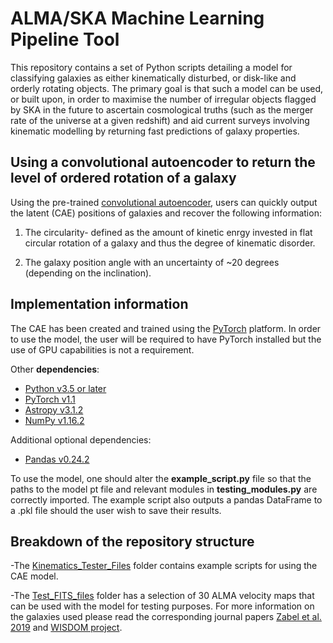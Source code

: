 # **ALMA/SKA Machine Learning Pipeline Tool**

This repository contains a set of Python scripts detailing a model for classifying galaxies as either kinematically disturbed, or disk-like and orderly rotating objects. The primary goal is that such a model can be used, or built upon, in order to maximise the number of irregular objects flagged by SKA in the future to ascertain cosmological truths (such as the merger rate of the universe at a given redshift) and aid current surveys involving kinematic modelling by returning fast predictions of galaxy properties.   
 
## **Using a convolutional autoencoder to return the level of ordered rotation of a galaxy**

Using the pre-trained [convolutional autoencoder](https://github.com/SpaceMeerkat/CAE/blob/master/Kinematics_Tester_Files/CAE_Epoch_300.pt), users can quickly output the latent  (CAE) positions of galaxies and recover the following information:

1. The circularity- defined as the amount of kinetic enrgy invested in flat circular rotation of a galaxy and thus the degree of kinematic disorder.

2. The galaxy position angle with an uncertainty of ~20 degrees (depending on the inclination).

## **Implementation information** 

The CAE has been created and trained using the [PyTorch](https://pytorch.org/) platform. In order to use the model, the user will be required to have PyTorch installed but the use of GPU capabilities is not a requirement.

Other **dependencies**:

* [Python v3.5 or later](https://www.python.org/)
* [PyTorch v1.1](https://pytorch.org/)
* [Astropy v3.1.2](https://www.astropy.org/)
* [NumPy v1.16.2](https://www.numpy.org/)

Additional optional dependencies:

* [Pandas v0.24.2](https://pandas.pydata.org/)

To use the model, one should alter the **example_script.py** file so that the paths to the model pt file and relevant modules in **testing_modules.py** are correctly imported. The example script also outputs a pandas DataFrame to a .pkl file should the user wish to save their results. 

## **Breakdown of the repository structure**

-The [Kinematics_Tester_Files](https://github.com/SpaceMeerkat/CAE/tree/master/Kinematics_Tester_Files) folder contains example scripts for using the CAE model.

-The [Test_FITS_files](https://github.com/SpaceMeerkat/CAE/tree/master/Test_FITS_files) folder has a selection of 30 ALMA velocity maps that can be used with the model for testing purposes. For more information on the galaxies used please read the corresponding journal papers [Zabel et al. 2019](https://academic.oup.com/mnras/article/483/2/2251/5218520) and [WISDOM project](https://academic.oup.com/mnras/article/468/4/4663/3072185).
